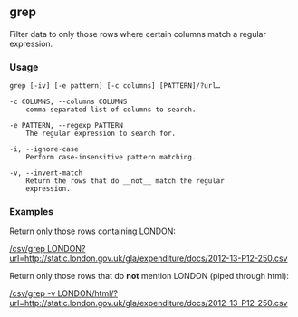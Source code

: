 ## grep

Filter data to only those rows where certain columns match a regular expression.

### Usage

    grep [-iv] [-e pattern] [-c columns] [PATTERN]/?url…

    -c COLUMNS, --columns COLUMNS
        comma-separated list of columns to search.

    -e PATTERN, --regexp PATTERN
        The regular expression to search for.

    -i, --ignore-case
        Perform case-insensitive pattern matching.

    -v, --invert-match
        Return the rows that do __not__ match the regular
        expression.

### Examples

Return only those rows containing LONDON:

<a href="/csv/grep LONDON?url=http://static.london.gov.uk/gla/expenditure/docs/2012-13-P12-250.csv">/csv/grep LONDON?url=http://static.london.gov.uk/gla/expenditure/docs/2012-13-P12-250.csv</a>

Return only those rows that do __not__ mention LONDON (piped through html):

<a href="/csv/grep -v LONDON/html/?url=http://static.london.gov.uk/gla/expenditure/docs/2012-13-P12-250.csv">/csv/grep -v LONDON/html/?url=http://static.london.gov.uk/gla/expenditure/docs/2012-13-P12-250.csv</a>
